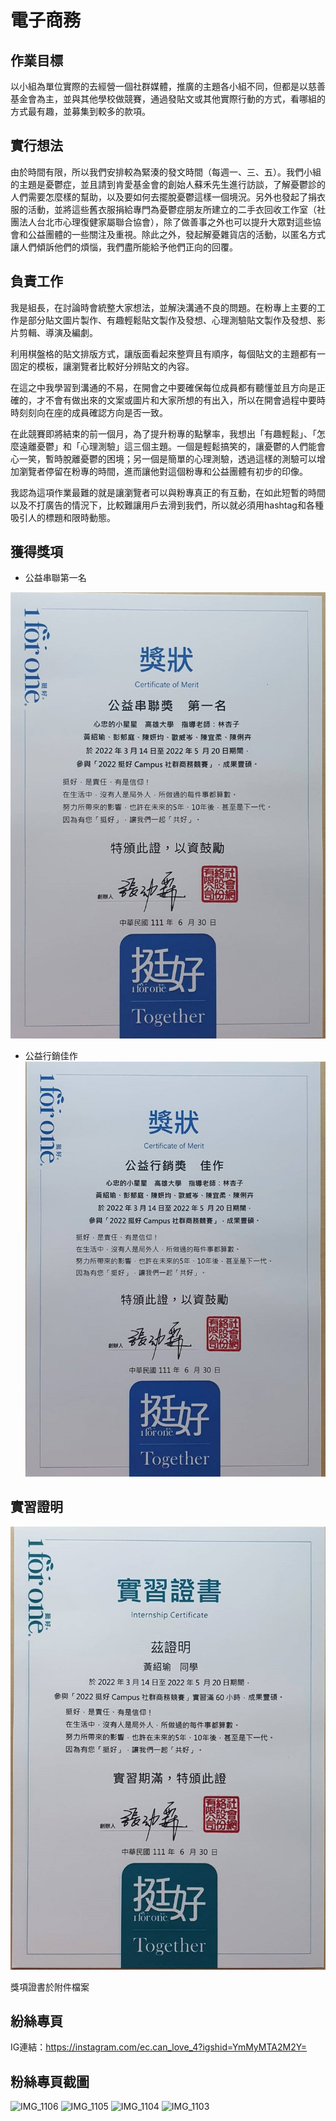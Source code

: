 # 電子商務

## 作業目標
以小組為單位實際的去經營一個社群媒體，推廣的主題各小組不同，但都是以慈善基金會為主，並與其他學校做競賽，通過發貼文或其他實際行動的方式，看哪組的方式最有趣，並募集到較多的款項。

## 實行想法
由於時間有限，所以我們安排較為緊湊的發文時間（每週一、三、五）。我們小組的主題是憂鬱症，並且請到肯愛基金會的創始人蘇禾先生進行訪談，了解憂鬱診的人們需要怎麼樣的幫助，以及要如何去擺脫憂鬱這樣一個境況。另外也發起了捐衣服的活動，並將這些舊衣服捐給專門為憂鬱症朋友所建立的二手衣回收工作室（社團法人台北市心理復健家屬聯合協會），除了做善事之外也可以提升大眾對這些協會和公益團體的一些關注及重視。除此之外，發起解憂雜貨店的活動，以匿名方式讓人們傾訴他們的煩惱，我們盡所能給予他們正向的回覆。

## 負責工作
我是組長，在討論時會統整大家想法，並解決溝通不良的問題。在粉專上主要的工作是部分貼文圖片製作、有趣輕鬆貼文製作及發想、心理測驗貼文製作及發想、影片剪輯、導演及編劇。

利用棋盤格的貼文排版方式，讓版面看起來整齊且有順序，每個貼文的主題都有一固定的模板，讓瀏覽者比較好分辨貼文的內容。

在這之中我學習到溝通的不易，在開會之中要確保每位成員都有聽懂並且方向是正確的，才不會有做出來的文案或圖片和大家所想的有出入，所以在開會過程中要時時刻刻向在座的成員確認方向是否一致。

在此競賽即將結束的前一個月，為了提升粉專的點擊率，我想出「有趣輕鬆」、「怎麼遠離憂鬱」和「心理測驗」這三個主題。一個是輕鬆搞笑的，讓憂鬱的人們能會心一笑，暫時脫離憂鬱的困境；另一個是簡單的心理測驗，透過這樣的測驗可以增加瀏覽者停留在粉專的時間，進而讓他對這個粉專和公益團體有初步的印像。

我認為這項作業最難的就是讓瀏覽者可以與粉專真正的有互動，在如此短暫的時間以及不打廣告的情況下，比較難讓用戶去滑到我們，所以就必須用hashtag和各種吸引人的標題和限時動態。

## 獲得獎項
- 公益串聯第一名

![IMG_1106](https://github.com/Sandyhsy/Research_in_Electronic_Commerce/blob/main/%E6%8C%BA%E5%A5%BD-%E5%85%AC%E7%9B%8A%E4%B8%B2%E8%81%AF%E7%AC%AC%E4%B8%80%E5%90%8D.jpg)
- 公益行銷佳作
![IMG_1106](https://github.com/Sandyhsy/Research_in_Electronic_Commerce/blob/main/%E6%8C%BA%E5%A5%BD-%E5%85%AC%E7%9B%8A%E8%A1%8C%E9%8A%B7%E4%BD%B3%E4%BD%9C.jpg)

## 實習證明
![IMG_1106](https://github.com/Sandyhsy/Research_in_Electronic_Commerce/blob/main/%E6%8C%BA%E5%A5%BD-%E5%AF%A6%E7%BF%92%E8%AD%89%E6%98%8E.jpg)

獎項證書於附件檔案

## 紛絲專頁
IG連結：https://instagram.com/ec.can_love_4?igshid=YmMyMTA2M2Y=

## 粉絲專頁截圖
![IMG_1106](https://user-images.githubusercontent.com/100358083/232519929-5da99372-28d7-4937-ba7b-4f1a175dd673.jpg)
![IMG_1105](https://user-images.githubusercontent.com/100358083/232519951-3cbc8dd5-cb2e-4266-9eb7-20d560b6923a.jpg)
![IMG_1104](https://user-images.githubusercontent.com/100358083/232519967-fe79703d-c7a9-44c2-96a3-79543cabe4a1.jpg)
![IMG_1103](https://user-images.githubusercontent.com/100358083/232519971-e72e2c50-be97-4fee-ad80-371b3168f3d7.jpg)
